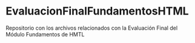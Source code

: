 # EvaluacionFinalFundamentosHTML
Repositorio con los archivos relacionados con la Evaluación Final del Módulo Fundamentos de HMTL

